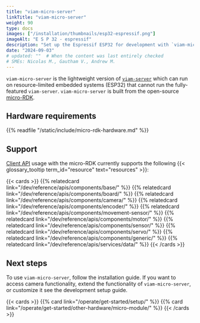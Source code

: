 ```yaml
---
title: "viam-micro-server"
linkTitle: "viam-micro-server"
weight: 90
type: docs
images: ["/installation/thumbnails/esp32-espressif.png"]
imageAlt: "E S P 32 - espressif"
description: "Set up the Espressif ESP32 for development with `viam-micro-server`."
date: "2024-09-03"
# updated: ""  # When the content was last entirely checked
# SMEs: Nicolas M., Gautham V., Andrew M.
---
```


`viam-micro-server` is the lightweight version of [`viam-server`](/architecture/viam-server/) which can run on resource-limited embedded systems (ESP32) that cannot run the fully-featured `viam-server`.
`viam-micro-server` is built from the open-source [micro-RDK](https://github.com/viamrobotics/micro-rdk/).

## Hardware requirements

{{% readfile "/static/include/micro-rdk-hardware.md" %}}

## Support

[Client API](/dev/reference/apis/) usage with the micro-RDK currently supports the following {{< glossary_tooltip term_id="resource" text="resources" >}}:

{{< cards >}}
{{% relatedcard link="/dev/reference/apis/components/base/" %}}
{{% relatedcard link="/dev/reference/apis/components/board/" %}}
{{% relatedcard link="/dev/reference/apis/components/camera/" %}}
{{% relatedcard link="/dev/reference/apis/components/encoder/" %}}
{{% relatedcard link="/dev/reference/apis/components/movement-sensor/" %}}
{{% relatedcard link="/dev/reference/apis/components/motor/" %}}
{{% relatedcard link="/dev/reference/apis/components/sensor/" %}}
{{% relatedcard link="/dev/reference/apis/components/servo/" %}}
{{% relatedcard link="/dev/reference/apis/components/generic/" %}}
{{% relatedcard link="/dev/reference/apis/services/data/" %}}
{{< /cards >}}

## Next steps

To use `viam-micro-server`, follow the installation guide.
If you want to access camera functionality, extend the functionality of `viam-micro-server`, or customize it see the development setup guide.

{{< cards >}}
{{% card link="/operate/get-started/setup/" %}}
{{% card link="/operate/get-started/other-hardware/micro-module/" %}}
{{< /cards >}}
